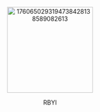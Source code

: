 

<p align="center"><img width="200" height="200" alt="1760650293194738428138589082613" src="https://github.com/user-attachments/assets/960b8327-197e-4789-81c0-fcc15f02a0b7" />










<p align="center"> RBYI


